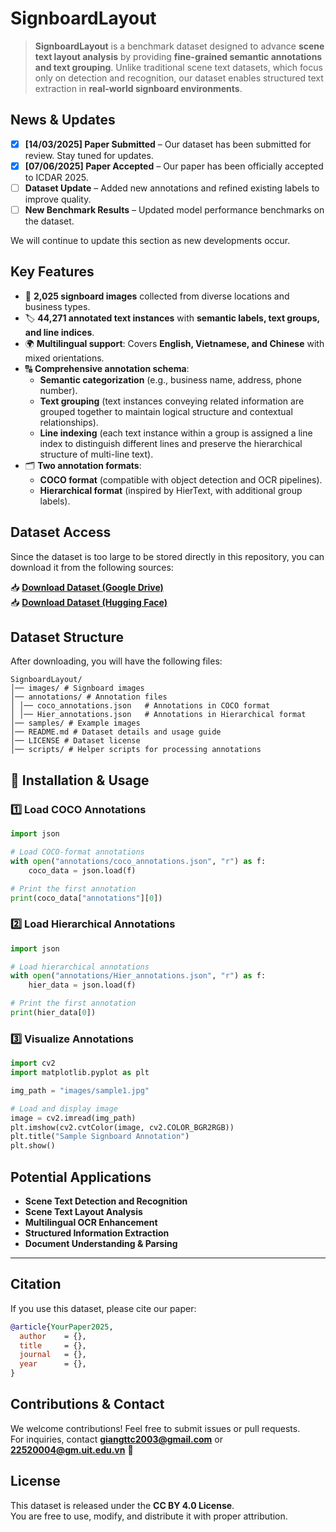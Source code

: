 # SignboardLayout

> **SignboardLayout** is a benchmark dataset designed to advance **scene text layout analysis** by providing **fine-grained semantic annotations and text grouping**. Unlike traditional scene text datasets, which focus only on detection and recognition, our dataset enables structured text extraction in **real-world signboard environments**.  

## News & Updates  
-  [x] **[14/03/2025] Paper Submitted** – Our dataset has been submitted for review. Stay tuned for updates.
-  [x] **[07/06/2025] Paper Accepted** – Our paper has been officially accepted to ICDAR 2025.
-  [ ] **Dataset Update** – Added new annotations and refined existing labels to improve quality.  
-  [ ] **New Benchmark Results** – Updated model performance benchmarks on the dataset.  

We will continue to update this section as new developments occur.

## Key Features  

- 📸 **2,025 signboard images** collected from diverse locations and business types.  
- 🏷️ **44,271 annotated text instances** with **semantic labels, text groups, and line indices**.  
- 🌍 **Multilingual support**: Covers **English, Vietnamese, and Chinese** with mixed orientations.  
- 🔠 **Comprehensive annotation schema**:  
  - **Semantic categorization** (e.g., business name, address, phone number).  
  - **Text grouping** (text instances conveying related information are grouped together to maintain logical structure and contextual relationships). 
  - **Line indexing** (each text instance within a group is assigned a line index to distinguish different lines and preserve the hierarchical structure of multi-line text).
- 🗂️ **Two annotation formats**:  
  - **COCO format** (compatible with object detection and OCR pipelines).  
  - **Hierarchical format** (inspired by HierText, with additional group labels).  

## Dataset Access  

Since the dataset is too large to be stored directly in this repository, you can download it from the following sources:

📥 **[Download Dataset (Google Drive)](YOUR_GOOGLE_DRIVE_LINK_HERE)**  
📥 **[Download Dataset (Hugging Face)](YOUR_HUGGING_FACE_LINK_HERE)** 


## Dataset Structure  

After downloading, you will have the following files:  
```
SignboardLayout/
│── images/ # Signboard images
│── annotations/ # Annotation files
│ │── coco_annotations.json   # Annotations in COCO format
│ │── Hier_annotations.json   # Annotations in Hierarchical format
│── samples/ # Example images
│── README.md # Dataset details and usage guide
│── LICENSE # Dataset license
│── scripts/ # Helper scripts for processing annotations
```

## 🔧 Installation & Usage  

### 1️⃣ Load COCO Annotations  
```python
import json

# Load COCO-format annotations
with open("annotations/coco_annotations.json", "r") as f:
    coco_data = json.load(f)

# Print the first annotation
print(coco_data["annotations"][0])
```

### 2️⃣ Load Hierarchical Annotations
```python
import json

# Load hierarchical annotations
with open("annotations/Hier_annotations.json", "r") as f:
    hier_data = json.load(f)

# Print the first annotation
print(hier_data[0])
```

### 3️⃣ Visualize Annotations
```python
import cv2
import matplotlib.pyplot as plt

img_path = "images/sample1.jpg"

# Load and display image
image = cv2.imread(img_path)
plt.imshow(cv2.cvtColor(image, cv2.COLOR_BGR2RGB))
plt.title("Sample Signboard Annotation")
plt.show()
```

## Potential Applications  
- **Scene Text Detection and Recognition** 
- **Scene Text Layout Analysis**
- **Multilingual OCR Enhancement**  
- **Structured Information Extraction** 
- **Document Understanding & Parsing** 

---

## Citation  
If you use this dataset, please cite our paper:  
```bibtex
@article{YourPaper2025,
  author    = {},
  title     = {},
  journal   = {},
  year      = {},
}
```

## Contributions & Contact  
We welcome contributions! Feel free to submit issues or pull requests.  
For inquiries, contact **giangttc2003@gmail.com** or **22520004@gm.uit.edu.vn** 📩  

## License  
This dataset is released under the **CC BY 4.0 License**.  
You are free to use, modify, and distribute it with proper attribution.  
